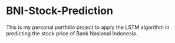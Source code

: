 # BNI-Stock-Prediction
This is my personal portfolio project to apply the LSTM algorithm in predicting the stock price of Bank Nasional Indonesia.
